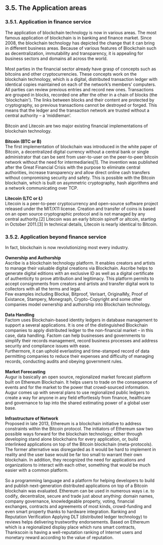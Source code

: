 ## 3.5. The Application areas 
### 3.5.1. Application in finance service
The application of blockchain technology is now in various areas. The most famous application of blockchain is in banking and finance market. Since 2008, the blockchain technology has depicted the change that it can bring in different business areas. Because of various features of Blockchain such as decentralization, immutability and transparency, it is appealing for business sectors and domains all across the world.<br/><br/>
Most parties in the financial sector already have grasp of concepts such as bitcoins and other cryptocurrencies. These concepts work on the blockchain technology, which is a digital, distributed transaction ledger with identical copies maintained on each of the network’s members’ computers. All parties can review previous entries and record new ones. Transactions are grouped in blocks, recorded one after the other in a chain of blocks (the 'blockchain'). The links between blocks and their content are protected by cryptography, so previous transactions cannot be destroyed or forged. This means that the ledger and the transaction network are trusted without a central authority – a ‘middleman’.<br/><br/>
Bitcoin and Litecoin are two major existing financial implementations of blockchain technology.<br/><br/>
**Bitcoin (BTC or ฿)**<br/>
The first implementation of blockchain was introduced in the white paper of Bitcoin, a decentralized digital currency without a central bank or single administrator that can be sent from user-to-user on the peer-to-peer bitcoin network without the need for intermediaries[1]. The invention was published after the Great Financial Crisis with the purpose to eliminate central authorities, increase transparency and allow direct online cash transfers without compromising security and safety. This is possible with the Bitcoin blockchain, which is built on asymmetric cryptography, hash algorithms and a network communicating over TCP.<br/><br/>
**Litecoin (LTC or Ł)**<br/>
Litecoin is a peer-to-peer cryptocurrency and open-source software project released under the MIT/X11 license. Creation and transfer of coins is based on an open source cryptographic protocol and is not managed by any central authority.[2] Litecoin was an early bitcoin spinoff or altcoin, starting in October 2011.[3] In technical details, Litecoin is nearly identical to Bitcoin.<br/>
### 3.5.2. Application beyond finance service
In fact, blockchain is now revolutionizing most every industry.<br/><br/>
**Ownership and Authorship**<br/>
Ascribe is a blockchain technology platform. It enables creators and artists to manage their valuable digital creations via Blockchain. Ascribe helps to generate digital editions with an exclusive ID as well as a digital certificate of authenticity to prove attribution and legitimacy. This platform permits to accept consignments from creators and artists and transfer digital work to collectors with all the terms and legal.<br/>
Few examples including Blockai, Bitproof, Verisart, OriginalMy, Proof of Existance, Stampery, Monegraph, Crypto-Copyright and some other companies model ownership and authorship into Blockchain technology.<br/><br/>
**Data Handling**<br/>
Factom uses Blockchain-based identity ledgers in database management to support a several applications. It is one of the distinguished Blockchain companies to apply distributed ledger to the non-financial market – in this case, data handling. Factom can help businesses and governments to simplify their records management, record business processes and address security and compliance issues with ease.<br/>
Furthermore, it can uphold everlasting and time-stamped record of data permitting companies to reduce their expenses and difficulty of managing records, conducting audits and obeying government rules.<br/><br/>
**Market Forecasting**<br/>
Augur is basically an open source, regionalized market forecast platform built on Ethereum Blockchain. It helps users to trade on the consequence of events and for the market to the power that crowd-sourced information. Augur comes up with several plans to use regionalized public ledgers to create a way for anyone in any field effortlessly from finance, healthcare and governance to tap into the shared estimating power of a global user base.<br/><br/>
**Infrastructure of Network**<br/>
Proposed in late 2013, Ethereum is a blockchain initiative to address constraints within the Bitcoin protocol. The initiators of Ethereum saw two possible ways forward for the blockchain technology; either through developing stand alone blockchains for every application, or, build interlinked applications on top of the Bitcoin blockchain (meta-protocols). The former alternative was disregarded as it would be hard to implement in reality and the user base would be far too small to warrant their own blockchain. In addition, they recognized the need for applications and organizations to interact with each other, something that would be much easier with a common platform. <br/><br/>
So a programming language and a platform for helping developers to build and publish next-generation distributed applications on top of a Bitcoin blockchain was evaluated. Ethereum can be used in numerous ways i.e. to codify, decentralize, secure and trade just about anything: domain names, company governance, knowledgeable property, voting, financial exchanges, contracts and agreements of most kinds, crowd-funding and even smart property thanks to hardware integration. Ranking and Reputation Verification Applying DLT (distributed ledger technology) to reviews helps delivering trustworthy endorsements. Based on Ethereum which is a regionalized display place which runs smart contracts, Thankscoin is having a well-reputation ranking of Internet users and monetary reward according to the value of reputation.<br/>



